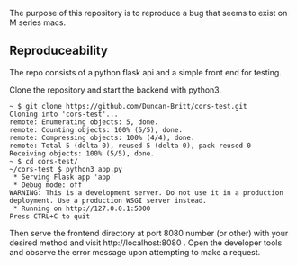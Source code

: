The purpose of this repository is to reproduce a bug that seems to exist on M series macs.

## Reproduceability
The repo consists of a python flask api and a simple front end for testing. 

Clone the repository and start the backend with python3.

``` shell
~ $ git clone https://github.com/Duncan-Britt/cors-test.git
Cloning into 'cors-test'...
remote: Enumerating objects: 5, done.        
remote: Counting objects: 100% (5/5), done.        
remote: Compressing objects: 100% (4/4), done.        
remote: Total 5 (delta 0), reused 5 (delta 0), pack-reused 0        
Receiving objects: 100% (5/5), done.
~ $ cd cors-test/
~/cors-test $ python3 app.py 
 * Serving Flask app 'app'
 * Debug mode: off
WARNING: This is a development server. Do not use it in a production deployment. Use a production WSGI server instead.
 * Running on http://127.0.0.1:5000
Press CTRL+C to quit

```

Then serve the frontend directory at port 8080 number (or other) with your desired method and visit http://localhost:8080 . Open the developer tools and observe the error message upon attempting to make a request.
